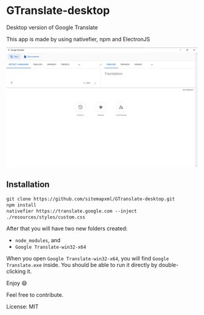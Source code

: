 # GTranslate-desktop
Desktop version of Google Translate

This app is made by using nativefier, npm and ElectronJS

![Screenshot of a Google Translate desktop app](./resources/images/screenshot.jpg)

## Installation

```
git clone https://github.com/sitemapxml/GTranslate-desktop.git
npm install
nativefier https://translate.google.com --inject ./resources/styles/custom.css
```
After that you will have two new folders created:

- `node_modules`, and
- `Google Translate-win32-x64`

When you open `Google Translate-win32-x64`, you will find `Google Translate.exe` inside. You should be able to run it directly by double-clicking it.

Enjoy :smile:

Feel free to contribute.

License: MIT